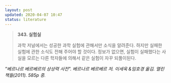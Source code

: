 ```yaml
---
layout: post
updated: 2020-04-07 10:47
status: literature
---
```


>**343. 실험실**
>
> 과학 저널에서는 성공한 과학 실험에 관해서만 소식을 알려준다. 하지만 실패한 실험에 관한 소식도 전해 주어야 할 것이다. 정보가 없으면, 실험이 실패했다는 사실을 모르는 다른 학자들에 의해서 같은 실험이 자꾸 되풀이된다.

*"베르나르 베르베르의 상상력 사전". 베르나르 베르베르 저. 이세욱 &임호경 옮김. 열린책들(2011). 585p 중.*

